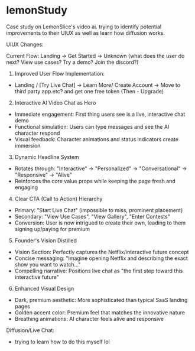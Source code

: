 # lemonStudy

Case study on LemonSlice's video ai. trying to identify potential improvements to their UIUX as well as learn how diffusion works.

UIUX Changes:

Current Flow: Landing → Get Started → Unknown (what does the user do next? View use cases? Try a demo? Join the discord?)

1. Improved User Flow Implementation:

- Landing / [Try Live Chat] → Learn More/ Create Account → Move to third party app.etc? and get one free token (Then - Upgrade)

2. Interactive AI Video Chat as Hero

- Immediate engagement: First thing users see is a live, interactive chat demo
- Functional simulation: Users can type messages and see the AI character respond
- Visual feedback: Character animations and status indicators create immersion

3. Dynamic Headline System

- Rotates through: "Interactive" → "Personalized" → "Conversational" → "Responsive" → "Alive"
- Reinforces the core value props while keeping the page fresh and engaging

4. Clear CTA (Call to Action) Hierarchy

- Primary: "Start Live Chat" (impossible to miss, prominent placement)
- Secondary: "View Use Cases", "View Gallery", "Enter Contests"
- Conversion: User is now intrigued to create their own, leading to them signing up/paying for premium

5. Founder's Vision Distilled

- Vision Section: Perfectly captures the Netflix/interactive future concept
- Concise messaging: "Imagine opening Netflix and describing the exact show you want to watch..."
- Compelling narrative: Positions live chat as "the first step toward this interactive future"

6. Enhanced Visual Design

- Dark, premium aesthetic: More sophisticated than typical SaaS landing pages
- Golden accent color: Premium feel that matches the innovative nature
- Breathing animations: AI character feels alive and responsive

Diffusion/Live Chat:

- trying to learn how to do this myself lol

